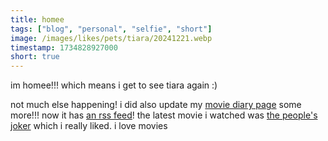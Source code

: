 ```yaml
---
title: homee
tags: ["blog", "personal", "selfie", "short"]
image: /images/likes/pets/tiara/20241221.webp
timestamp: 1734828927000
short: true
---
```

im homee!!! which means i get to see tiara again :)

not much else happening! i did also update my [movie diary page](/watching) some more!!! now it has [an rss feed](/watching.xml)! the latest movie i watched was [the people's joker](/watching#the-peoples-joker) which i really liked. i love movies